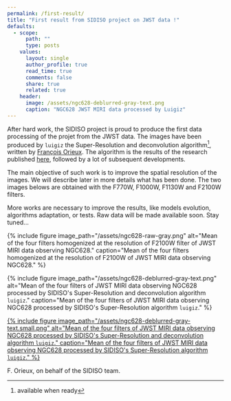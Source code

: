 ```yaml
---
permalink: /first-result/
title: "First result from SIDISO project on JWST data !"
defaults:
  - scope:
      path: ""
      type: posts
    values:
      layout: single
      author_profile: true
      read_time: true
      comments: false
      share: true
      related: true
    header:
      image: /assets/ngc628-deblurred-gray-text.png
      caption: "NGC628 JWST MIRI data processed by Luigiz"
---
```


After hard work, the SIDISO project is proud to produce the first data processing of the projet from the JWST data. The images have been produced by `luigiz`  the Super-Resolution and deconvolution algorithm[^1], written by [François Orieux](https://pro.orieux.fr). The algorithm is the results of the research published [here](https://doi.org/10.1109/TCI.2020.2998170), followed by a lot of subsequent developments.

The main objective of such work is to improve the spatial resolution of the images. We will describe later in more details what has been done. The two images belows are obtained with the F770W, F1000W, F1130W and F2100W filters.

More works are necessary to improve the results, like models evolution, algorithms adaptation, or tests. Raw data will be made available soon. Stay tuned...

{% include figure image_path="/assets/ngc628-raw-gray.png" alt="Mean of the four filters homogenized at the resolution of F2100W filter of JWST MIRI data observing NGC628." caption="Mean of the four filters homogenized at the resolution of F2100W of JWST MIRI data  observing NGC628." %}

{% include figure image_path="/assets/ngc628-deblurred-gray-text.png" alt="Mean of the four filters of JWST MIRI data observing NGC628 processed by SIDISO's Super-Resolution and deconvolution algorithm `luigiz`." caption="Mean of the four filters of JWST MIRI data observing NGC628 processed by SIDISO's Super-Resolution algorithm `luigiz`." %}

[{% include figure image_path="/assets/ngc628-deblurred-gray-text.small.png" alt="Mean of the four filters of JWST MIRI data observing NGC628 processed by SIDISO's Super-Resolution and deconvolution algorithm `luigiz`." caption="Mean of the four filters of JWST MIRI data observing NGC628 processed by SIDISO's Super-Resolution algorithm `luigiz`." %}]("/assets/ngc628-deblurred-gray-text.png")

F. Orieux, on behalf of the SIDISO team.

[^1]: available when ready

